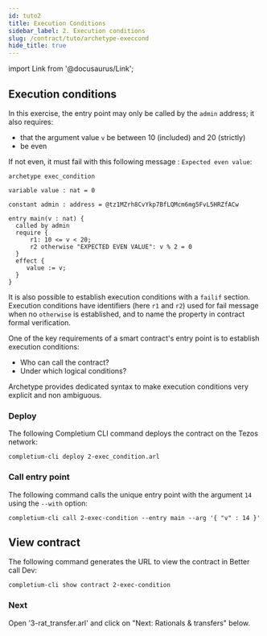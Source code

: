 ```yaml
---
id: tuto2
title: Execution Conditions
sidebar_label: 2. Execution conditions
slug: /contract/tuto/archetype-execcond
hide_title: true
---
```

import Link from '@docusaurus/Link';

## Execution conditions

In this exercise, the entry point may only be called by the `admin` address; it also requires:
* that the argument value `v` be between 10 (included) and 20 (strictly)
* be even

If not even, it must fail with this following message : `Expected even value`:

```archetype {8,10,11} title="2-exec-condition.arl"
archetype exec_condition

variable value : nat = 0

constant admin : address = @tz1MZrh8CvYkp7BfLQMcm6mg5FvL5HRZfACw

entry main(v : nat) {
  called by admin
  require {
      r1: 10 <= v < 20;
      r2 otherwise "EXPECTED EVEN VALUE": v % 2 = 0
  }
  effect {
     value := v;
  }
}
```

It is also possible to establish execution conditions with a `failif` section.
Execution conditions have identifiers (here `r1` and `r2`) used for fail message when no `otherwise` is established, and to name the property in contract formal verification.

One of the key requirements of a smart contract's entry point is to establish execution conditions:
* Who can call the contract?
* Under which logical conditions?

Archetype provides dedicated syntax to make execution conditions very explicit and non ambiguous.

### Deploy

The following <Link to='/docs/cli'>Completium CLI</Link> command deploys the contract on the Tezos network:

```
completium-cli deploy 2-exec_condition.arl
```

### Call entry point

The following command calls the unique entry point with the argument `14` using the `--with` option:

```
completium-cli call 2-exec-condition --entry main --arg '{ "v" : 14 }'
```

## View contract

The following command generates the URL to view the contract in Better call Dev:

```
completium-cli show contract 2-exec-condition
```
### Next

Open '3-rat_transfer.arl' and click on "Next: Rationals & transfers" below.


